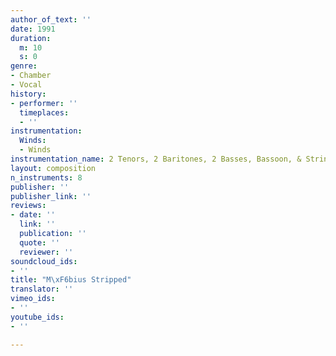 ```yaml
---
author_of_text: ''
date: 1991
duration:
  m: 10
  s: 0
genre:
- Chamber
- Vocal
history:
- performer: ''
  timeplaces:
  - ''
instrumentation:
  Winds:
  - Winds
instrumentation_name: 2 Tenors, 2 Baritones, 2 Basses, Bassoon, & String Bass
layout: composition
n_instruments: 8
publisher: ''
publisher_link: ''
reviews:
- date: ''
  link: ''
  publication: ''
  quote: ''
  reviewer: ''
soundcloud_ids:
- ''
title: "M\xF6bius Stripped"
translator: ''
vimeo_ids:
- ''
youtube_ids:
- ''

---
```

